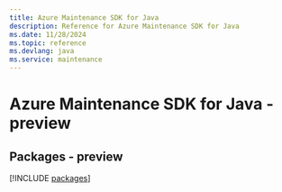 ```yaml
---
title: Azure Maintenance SDK for Java
description: Reference for Azure Maintenance SDK for Java
ms.date: 11/28/2024
ms.topic: reference
ms.devlang: java
ms.service: maintenance
---
```

# Azure Maintenance SDK for Java - preview
## Packages - preview
[!INCLUDE [packages](maintenance-index.md)]